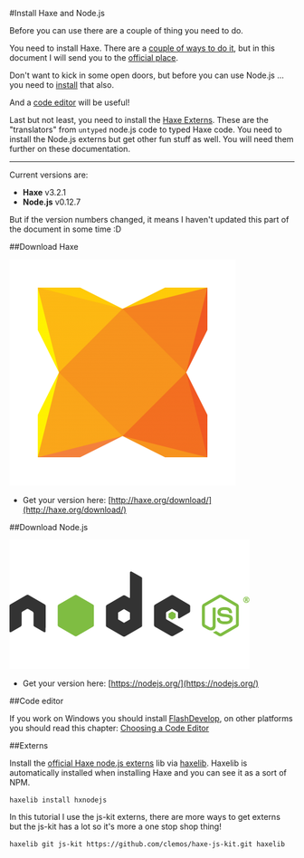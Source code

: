 #Install Haxe and Node.js

Before you can use there are a couple of thing you need to do.

You need to install Haxe. There are a [couple of ways to do it](../haxe/installation.md), but in this document I will send you to the [official place](#haxe).

Don't want to kick in some open doors, but before you can use Node.js ... you need to [install](#node) that also.

And a [code editor](#ide) will be useful!

Last but not least, you need to install the [Haxe Externs](#externs). These are the "translators" from `untyped` node.js code to typed Haxe code. You need to install the Node.js externs but get other fun stuff as well. You will need them further on these documentation. 

----

Current versions are:  

* **Haxe** v3.2.1
* **Node.js** v0.12.7

But if the version numbers changed, it means I haven't updated this part of the document in some time :D

<a name="haxe"></a>
##Download Haxe

![](../img/haxe_logo.png)

* Get your version here: [http://haxe.org/download/](http://haxe.org/download/)

<a name="node"></a>
##Download Node.js

![](../img/nodejs_logo.png)

* Get your version here: [https://nodejs.org/](https://nodejs.org/)


<a name="ide"></a>
##Code editor

If you work on Windows you should install [FlashDevelop](http://www.flashdevelop.org), on other platforms you should read this chapter: [Choosing a Code Editor](../haxe/choosing-a-code-editor.md)


<a name="externs"></a>
##Externs

Install the [official Haxe node.js externs](https://github.com/HaxeFoundation/hxnodejs) lib via [haxelib](http://lib.haxe.org/p/hxnodejs/).
Haxelib is automatically installed when installing Haxe and you can see it as a sort of NPM.

```
haxelib install hxnodejs
```

In this tutorial I use the js-kit externs, there are more ways to get externs but the js-kit has a lot so it's more a one stop shop thing!   

```
haxelib git js-kit https://github.com/clemos/haxe-js-kit.git haxelib

```